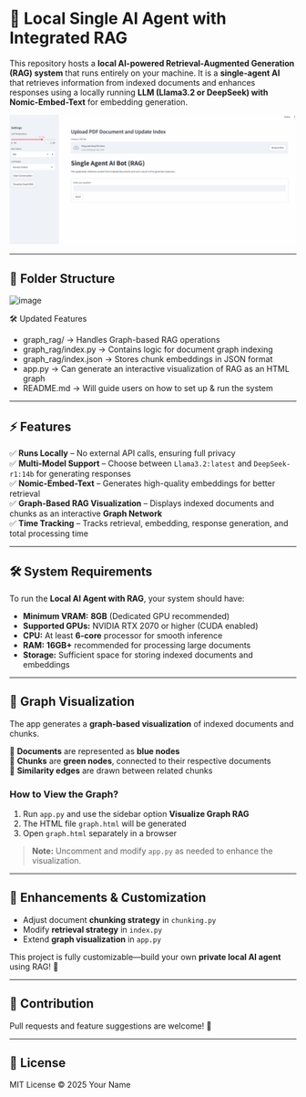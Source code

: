 # 🧠 Local Single AI Agent with Integrated RAG  

This repository hosts a **local AI-powered Retrieval-Augmented Generation (RAG) system** that runs entirely on your machine. It is a **single-agent AI** that retrieves information from indexed documents and enhances responses using a locally running **LLM (Llama3.2 or DeepSeek) with Nomic-Embed-Text** for embedding generation.  

![App Snapshot](https://github.com/itsual/AI-Agents/blob/main/Local-Single-Agent-RAG/LocalRAG-1.gif)


---

## 📂 Folder Structure  

![image](https://github.com/user-attachments/assets/84e75374-86a9-425f-820d-b2ae18f7cec9)


🛠 Updated Features
- graph_rag/ → Handles Graph-based RAG operations
- graph_rag/index.py → Contains logic for document graph indexing
- graph_rag/index.json → Stores chunk embeddings in JSON format
- app.py → Can generate an interactive visualization of RAG as an HTML graph
- README.md → Will guide users on how to set up & run the system


---

## ⚡ Features  

✅ **Runs Locally** – No external API calls, ensuring full privacy  
✅ **Multi-Model Support** – Choose between `Llama3.2:latest` and `DeepSeek-r1:14b` for generating responses  
✅ **Nomic-Embed-Text** – Generates high-quality embeddings for better retrieval  
✅ **Graph-Based RAG Visualization** – Displays indexed documents and chunks as an interactive **Graph Network**  
✅ **Time Tracking** – Tracks retrieval, embedding, response generation, and total processing time  

---

## 🛠 System Requirements  

To run the **Local AI Agent with RAG**, your system should have:  

- **Minimum VRAM:** **8GB** (Dedicated GPU recommended)  
- **Supported GPUs:** NVIDIA RTX 2070 or higher (CUDA enabled)  
- **CPU:** At least **6-core** processor for smooth inference  
- **RAM:** **16GB+** recommended for processing large documents  
- **Storage:** Sufficient space for storing indexed documents and embeddings  

---

## 🎨 Graph Visualization  

The app generates a **graph-based visualization** of indexed documents and chunks.  

🔹 **Documents** are represented as **blue nodes**  
🔹 **Chunks** are **green nodes**, connected to their respective documents  
🔹 **Similarity edges** are drawn between related chunks  

### How to View the Graph?  

1. Run `app.py` and use the sidebar option **Visualize Graph RAG**  
2. The HTML file `graph.html` will be generated  
3. Open `graph.html` separately in a browser  

> **Note:** Uncomment and modify `app.py` as needed to enhance the visualization.  

---

## 🔧 Enhancements & Customization  

- Adjust document **chunking strategy** in `chunking.py`  
- Modify **retrieval strategy** in `index.py`  
- Extend **graph visualization** in `app.py`  

This project is fully customizable—build your own **private local AI agent** using RAG! 🚀  

---

## 📢 Contribution

Pull requests and feature suggestions are welcome! 🙌  

---

## 📜 License  

MIT License © 2025 Your Name  

